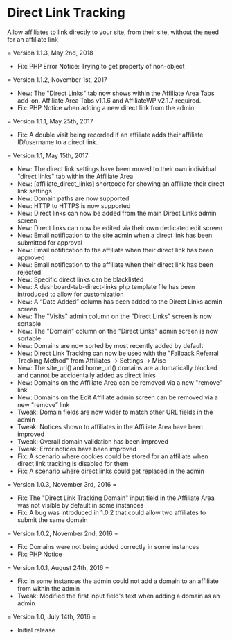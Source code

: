 Direct Link Tracking
====================

Allow affiliates to link directly to your site, from their site, without the need for an affiliate link

= Version 1.1.3, May 2nd, 2018
* Fix: PHP Error Notice: Trying to get property of non-object

= Version 1.1.2, November 1st, 2017
* New: The "Direct Links" tab now shows within the Affiliate Area Tabs add-on. Affiliate Area Tabs v1.1.6 and AffiliateWP v2.1.7 required.
* Fix: PHP Notice when adding a new direct link from the admin

= Version 1.1.1, May 25th, 2017
* Fix: A double visit being recorded if an affiliate adds their affiliate ID/username to a direct link.

= Version 1.1, May 15th, 2017

* New: The direct link settings have been moved to their own individual "direct links" tab within the Affiliate Area
* New: [affiliate_direct_links] shortcode for showing an affiliate their direct link settings
* New: Domain paths are now supported
* New: HTTP to HTTPS is now supported
* New: Direct links can now be added from the main Direct Links admin screen
* New: Direct links can now be edited via their own dedicated edit screen
* New: Email notification to the site admin when a direct link has been submitted for approval
* New: Email notification to the affiliate when their direct link has been approved
* New: Email notification to the affiliate when their direct link has been rejected
* New: Specific direct links can be blacklisted
* New: A dashboard-tab-direct-links.php template file has been introduced to allow for customization
* New: A “Date Added” column has been added to the Direct Links admin screen
* New: The "Visits" admin column on the "Direct Links" screen is now sortable
* New: The "Domain" column on the "Direct Links" admin screen is now sortable
* New: Domains are now sorted by most recently added by default
* New: Direct Link Tracking can now be used with the "Fallback Referral Tracking Method" from Affiliates -> Settings -> Misc
* New: The site_url() and home_url() domains are automatically blocked and cannot be accidentally added as direct links
* New: Domains on the Affiliate Area can be removed via a new "remove” link
* New: Domains on the Edit Affiliate admin screen can be removed via a new "remove” link
* Tweak: Domain fields are now wider to match other URL fields in the admin
* Tweak: Notices shown to affiliates in the Affiliate Area have been improved
* Tweak: Overall domain validation has been improved
* Tweak: Error notices have been improved
* Fix: A scenario where cookies could be stored for an affiliate when direct link tracking is disabled for them
* Fix: A scenario where direct links could get replaced in the admin

= Version 1.0.3, November 3rd, 2016 =
* Fix: The "Direct Link Tracking Domain" input field in the Affiliate Area was not visible by default in some instances
* Fix: A bug was introduced in 1.0.2 that could allow two affiliates to submit the same domain

= Version 1.0.2, November 2nd, 2016 =
* Fix: Domains were not being added correctly in some instances
* Fix: PHP Notice

= Version 1.0.1, August 24th, 2016 =
* Fix: In some instances the admin could not add a domain to an affiliate from within the admin
* Tweak: Modified the first input field's text when adding a domain as an admin

= Version 1.0, July 14th, 2016 =
* Initial release
